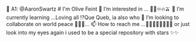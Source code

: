 👋 A1: @AaronSwartz # I'm Olive Feint
👀 I’m interested in ... 💜🧡♾️🔥🫒
🌱 I’m currently learning ...Loving all
⁉️Que Queb, ia also who
💞️ I’m looking to collaborate on world peace 👸🏻🐝...
📫 How to reach me ...🐳🐳🐳🐳🐳🔮🧝‍♂️
         or just look into my eyes again 
i used to be a special repository with stars ✨✨ 